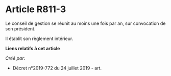 # Article R811-3

Le conseil de gestion se réunit au moins une fois par an, sur convocation de son président.

Il établit son règlement intérieur.

**Liens relatifs à cet article**

_Créé par_:

  - Décret n°2019-772 du 24 juillet 2019 - art.

